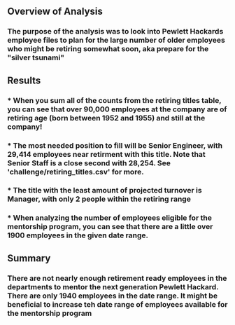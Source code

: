 ## Overview of Analysis
### The purpose of the analysis was to look into Pewlett Hackards employee files to plan for the large number of older employees who might be retiring somewhat soon, aka prepare for the "silver tsunami"

## Results
### * When you sum all of the counts from the retiring titles table, you can see that over 90,000 employees at the company are of retiring age (born between 1952 and 1955) and still at the company!
### * The most needed position to fill will be Senior Engineer, with 29,414 employees near retirment with this title. Note that Senior Staff is a close second with 28,254. See 'challenge/retiring_titles.csv' for more.
### * The title with the least amount of projected turnover is Manager, with only 2 people within the retiring range
### * When analyzing the number of employees eligible for the mentorship program, you can see that there are a little over 1900 employees in the given date range.

## Summary
### There are not nearly enough retirement ready employees in the departments to mentor the next generation Pewlett Hackard. There are only 1940 employees in the date range. It might be beneficial to increase teh date range of employees available for the mentorship program

